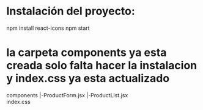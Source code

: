 # Instalación del proyecto:

npm install react-icons
npm start

# la carpeta components ya esta creada solo falta hacer la instalacion y index.css ya esta actualizado

components
         |-ProductForm.jsx
         |-ProductList.jsx  
index.css